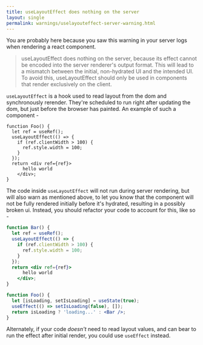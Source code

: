 ```yaml
---
title: useLayoutEffect does nothing on the server 
layout: single
permalink: warnings/uselayouteffect-server-warning.html
---
```


You are probably here because you saw this warning in your server logs when rendering a react component. 

> useLayoutEffect does nothing on the server, because its effect cannot be encoded into the server renderer's output format. This will lead to a mismatch between the initial, non-hydrated UI and the intended UI. To avoid this, useLayoutEffect should only be used in components that render exclusively on the client.

`useLayoutEffect` is a hook used to read layout from the dom and synchronously rerender. They're scheduled to run right after updating the dom, but just before the browser has painted. An example of such a component -

```
function Foo() {
  let ref = useRef();
  useLayoutEffect(() => {
    if (ref.clientWidth > 100) {
      ref.style.width = 100;
    }
  });
  return <div ref={ref}>
      hello world
    </div>;
}
```

The code inside `useLayoutEffect` will not run during server rendering, but will also warn as mentioned above, to let you know that the component will not be fully rendered initially before it's hydrated, resulting in a possibly broken ui. Instead, you should refactor your code to account for this, like so - 

```jsx
function Bar() {
  let ref = useRef();
  useLayoutEffect(() => {
    if (ref.clientWidth > 100) {
      ref.style.width = 100;
    }
  });
  return <div ref={ref}>
      hello world
    </div>;
}

function Foo() {
  let [isLoading, setIsLoading] = useState(true);
  useEffect(() => setIsLoading(false), []);
  return isLoading ? 'loading...' : <Bar />;
}
```

Alternately, if your code *doesn't* need to read layout values, and can bear to run the effect after initial render, you could use `useEffect` instead.
